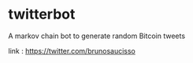 # twitterbot
A markov chain bot to generate random Bitcoin tweets

link : https://twitter.com/brunosaucisso
